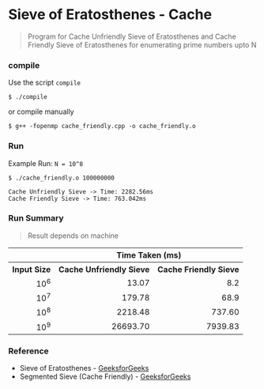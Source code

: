 # Sieve of Eratosthenes - Cache

> Program for Cache Unfriendly Sieve of Eratosthenes and Cache Friendly Sieve of Eratosthenes for enumerating prime numbers upto N

### compile

Use the script `compile`
```
$ ./compile
```

or compile manually
```
$ g++ -fopenmp cache_friendly.cpp -o cache_friendly.o
```

### Run
Example Run: `N = 10^8`

```
$ ./cache_friendly.o 100000000

Cache Unfriendly Sieve -> Time: 2282.56ms
Cache Friendly Sieve -> Time: 763.042ms
```

### Run Summary
> Result depends on machine

<table>
  <tr>
    <th></th>
    <th colspan="2"><center>Time Taken (ms)</center></th>
  </tr>
  <tr>
    <th>Input Size</th>
    <th><center>Cache Unfriendly Sieve</center></th>
    <th><center>Cache Friendly Sieve</center></th>
  </tr>

  <tr align="right">
    <td>10<sup>6</sup></td>
    <td>13.07</td>
    <td>8.2</td>
  </tr>

  <tr align="right">
    <td>10<sup>7</sup></td>
    <td>179.78</td>
    <td>68.9</td>
  </tr>

  <tr align="right">
    <td>10<sup>8</sup></td>
    <td>2218.48</td>
    <td>737.60</td>
  </tr>

  <tr align="right">
    <td>10<sup>9</sup></td>
    <td>26693.70</td>
    <td>7939.83</td>
  </tr>

</table>

### Reference
* Sieve of Eratosthenes - [GeeksforGeeks](http://www.geeksforgeeks.org/sieve-of-eratosthenes/)
* Segmented Sieve (Cache Friendly) - [GeeksforGeeks](http://www.geeksforgeeks.org/segmented-sieve/)
